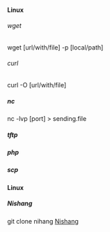 #### Linux 

###### wget
wget [url/with/file] -p [local/path]

###### curl
curl -O [url/with/file]

##### nc
nc -lvp [port] > sending.file

##### tftp

##### php

##### scp 

#### Linux 

##### Nishang
git clone nihang [Nishang](https://github.com/samratashok/nishang)
